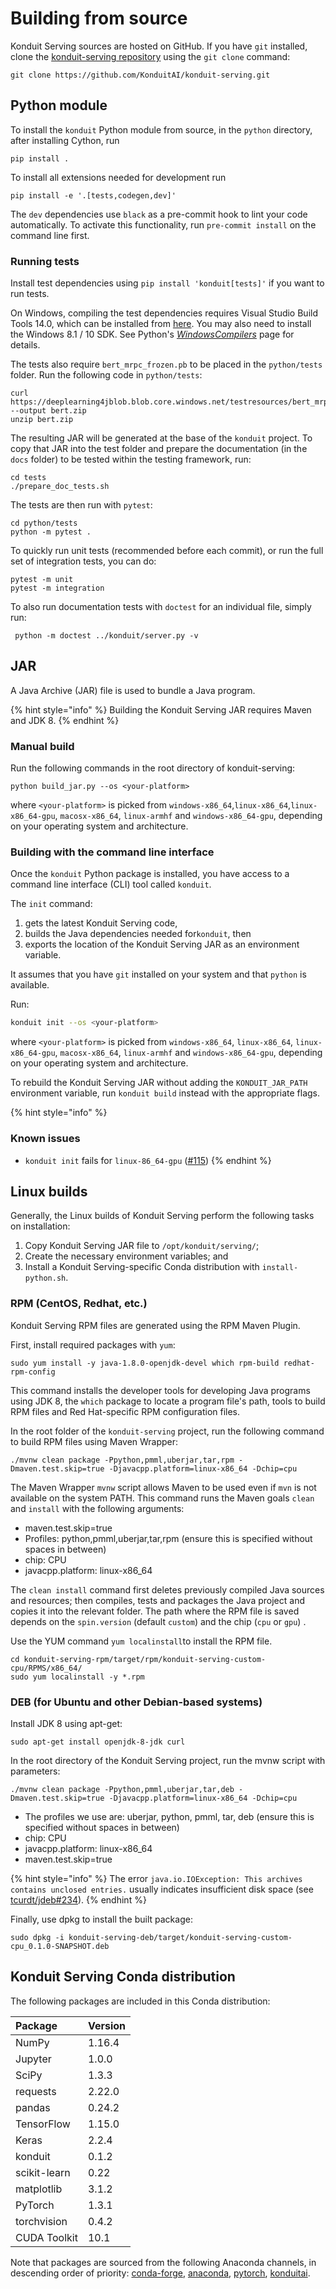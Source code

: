 # Building from source

Konduit Serving sources are hosted on GitHub. If you have `git` installed, clone the [konduit-serving repository](https://github.com/KonduitAI/konduit-serving) using the `git clone` command:

```text
git clone https://github.com/KonduitAI/konduit-serving.git
```

## Python module

To install the `konduit` Python module from source, in the `python` directory, after installing Cython, run 

```text
pip install .
```

To install all extensions needed for development run

```text
pip install -e '.[tests,codegen,dev]'
```

The `dev` dependencies use `black` as a pre-commit hook to lint your code automatically. To activate this functionality, run `pre-commit install` on the command line first.

### Running tests

Install test dependencies using `pip install 'konduit[tests]'` if you want to run tests.

On Windows, compiling the test dependencies requires Visual Studio Build Tools 14.0, which can be installed from [here](https://visualstudio.microsoft.com/downloads/). You may also need to install the Windows 8.1 / 10 SDK. See Python's [_WindowsCompilers_](https://wiki.python.org/moin/WindowsCompilers) page for details.

The tests also require `bert_mrpc_frozen.pb` to be placed in the `python/tests` folder. Run the following code in `python/tests`:

```text
curl https://deeplearning4jblob.blob.core.windows.net/testresources/bert_mrpc_frozen_v1.zip --output bert.zip
unzip bert.zip 
```

The resulting JAR will be generated at the base of the `konduit` project. To copy that JAR into the test folder and prepare the documentation \(in the `docs` folder\) to be tested within the testing framework, run:

```text
cd tests
./prepare_doc_tests.sh
```

The tests are then run with `pytest`:

```text
cd python/tests
python -m pytest .
```

To quickly run unit tests \(recommended before each commit\), or run the full set of integration tests, you can do:

```text
pytest -m unit
pytest -m integration
```

To also run documentation tests with `doctest` for an individual file, simply run:

```text
 python -m doctest ../konduit/server.py -v
```

## JAR

A Java Archive \(JAR\) file is used to bundle a Java program. 

{% hint style="info" %}
Building the Konduit Serving JAR requires Maven and JDK 8.
{% endhint %}

### Manual build

Run the following commands in the root directory of konduit-serving:

```text
python build_jar.py --os <your-platform>
```

where `<your-platform>` is picked from `windows-x86_64`,`linux-x86_64`,`linux-x86_64-gpu`, `macosx-x86_64`, `linux-armhf` and `windows-x86_64-gpu`, depending on your operating system and architecture.

### Building with the command line interface

Once the `konduit` Python package is installed, you have access to a command line interface \(CLI\) tool called `konduit`.

The `init` command:

1. gets the latest Konduit Serving code, 
2. builds the Java dependencies needed for`konduit`, then 
3. exports the location of the Konduit Serving JAR as an environment variable. 

It assumes that you have `git` installed on your system and that `python` is available.

Run:

```bash
konduit init --os <your-platform>
```

where `<your-platform>` is picked from `windows-x86_64`, `linux-x86_64`, `linux-x86_64-gpu`,  `macosx-x86_64`, `linux-armhf` and `windows-x86_64-gpu`, depending on your operating system and architecture.

To rebuild the Konduit Serving JAR without adding the `KONDUIT_JAR_PATH` environment variable, run `konduit build` instead with the appropriate flags.

{% hint style="info" %}
### Known issues

* `konduit init` fails for  `linux-86_64-gpu` \([\#115](https://github.com/KonduitAI/konduit-serving/issues/115)\)
{% endhint %}

## Linux builds 

Generally, the Linux builds of Konduit Serving perform the following tasks on installation: 

1. Copy Konduit Serving JAR file to `/opt/konduit/serving/`;
2. Create the necessary environment variables; and
3. Install a Konduit Serving-specific Conda distribution with `install-python.sh`. 

### RPM \(CentOS, Redhat, etc.\)

Konduit Serving RPM files are generated using the RPM Maven Plugin.

First, install required packages with `yum`: 

```text
sudo yum install -y java-1.8.0-openjdk-devel which rpm-build redhat-rpm-config
```

This command installs the developer tools for developing Java programs using JDK 8, the `which` package to locate a program file's path, tools to build RPM files and Red Hat-specific RPM configuration files. 

In the root folder of the `konduit-serving` project, run the following command to build RPM files using Maven Wrapper: 

```text
./mvnw clean package -Ppython,pmml,uberjar,tar,rpm -Dmaven.test.skip=true -Djavacpp.platform=linux-x86_64 -Dchip=cpu
```

The Maven Wrapper `mvnw` script allows Maven to be used even if `mvn` is not available on the system PATH. This command runs the Maven goals `clean` and `install` with the following arguments: 

* maven.test.skip=true
* Profiles: python,pmml,uberjar,tar,rpm \(ensure this is specified without spaces in between\)
* chip: CPU 
* javacpp.platform: linux-x86\_64

The `clean install` command first deletes previously compiled Java sources and resources; then compiles, tests and packages the Java project and copies it into the relevant folder. The path where the RPM file is saved depends on the `spin.version` \(default `custom`\) and the chip \(`cpu` or `gpu`\) . 

Use the YUM command `yum localinstall`to install the RPM file. 

```text
cd konduit-serving-rpm/target/rpm/konduit-serving-custom-cpu/RPMS/x86_64/
sudo yum localinstall -y *.rpm
```

### DEB \(for Ubuntu and other Debian-based systems\)

Install JDK 8 using apt-get:

```text
sudo apt-get install openjdk-8-jdk curl
```

In the root directory of the Konduit Serving project, run the mvnw script with parameters: 

```text
./mvnw clean package -Ppython,pmml,uberjar,tar,deb -Dmaven.test.skip=true -Djavacpp.platform=linux-x86_64 -Dchip=cpu
```

* The profiles we use are: uberjar, python, pmml, tar, deb \(ensure this is specified without spaces in between\)
* chip: CPU 
* javacpp.platform: linux-x86\_64
* maven.test.skip=true

{% hint style="info" %}
The error `java.io.IOException: This archives contains unclosed entries.` usually indicates insufficient disk space \(see [tcurdt/jdeb\#234](https://github.com/tcurdt/jdeb/issues/234)\).
{% endhint %}

Finally, use dpkg to install the built package: 

```text
sudo dpkg -i konduit-serving-deb/target/konduit-serving-custom-cpu_0.1.0-SNAPSHOT.deb
```

## Konduit Serving Conda distribution

The following packages are included in this Conda distribution: 

| Package | Version |
| :--- | :--- |
| NumPy | 1.16.4 |
| Jupyter | 1.0.0 |
| SciPy | 1.3.3 |
| requests | 2.22.0 |
| pandas | 0.24.2 |
| TensorFlow | 1.15.0 |
| Keras | 2.2.4 |
| konduit | 0.1.2 |
| scikit-learn | 0.22 |
| matplotlib | 3.1.2 |
| PyTorch | 1.3.1 |
| torchvision | 0.4.2 |
| CUDA Toolkit | 10.1 |

Note that packages are sourced from the following Anaconda channels, in descending order of priority: [conda-forge](https://anaconda.org/conda-forge), [anaconda](https://anaconda.org/anaconda), [pytorch](https://anaconda.org/pytorch), [konduitai](https://anaconda.org/konduitai). 

